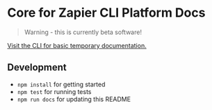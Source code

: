 # Core for Zapier CLI Platform Docs

> Warning - this is currently beta software!

[Visit the CLI for basic temporary documentation.](https://www.npmjs.com/package/zapier-platform-cli)

## Development

- `npm install` for getting started
- `npm test` for running tests
- `npm run docs` for updating this README
